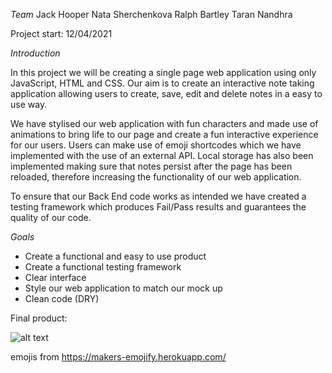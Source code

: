 *Team*
Jack Hooper
Nata Sherchenkova
Ralph Bartley
Taran Nandhra

Project start: 12/04/2021

*Introduction*

In this project we will be creating a single page web application using only JavaScript, HTML and CSS. Our aim is to create an interactive note taking application allowing users to create, save, edit and delete notes in a easy to use way.

We have stylised our web application with fun characters and made use of animations to bring life to our page and create a fun interactive experience for our users. Users can make use of emoji shortcodes which we have implemented with the use of an external API. Local storage has also been implemented making sure that notes persist after the page has been reloaded, therefore increasing the functionality of our web application.

To ensure that our Back End code works as intended we have created a testing framework which produces Fail/Pass results and guarantees the quality of our code.

*Goals*

- Create a functional and easy to use product
- Create a functional testing framework
- Clear interface
- Style our web application to match our mock up
- Clean code (DRY)




Final product:

![alt text](https://i.imgur.com/kLKfon7.png)

emojis from https://makers-emojify.herokuapp.com/
